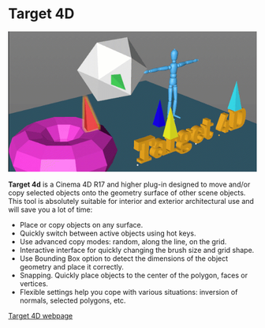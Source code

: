 # Target 4D

![](../.gitbook/assets/mikeudin-target4d-feutures_5.gif)

**Target 4d** is a Cinema 4D R17 and higher plug-in designed to move and/or copy selected objects onto the geometry surface of other scene objects. This tool is absolutely suitable for interior and exterior architectural use and will save you a lot of time:

* Place or copy objects on any surface.
* Quickly switch between active objects using hot keys.
* Use advanced copy modes: random, along the line, on the grid.
* Interactive interface for quickly changing the brush size and grid shape.
* Use Bounding Box option to detect the dimensions of the object geometry and place it correctly.
* Snapping. Quickly place objects to the center of the polygon, faces or vertices.
* Flexible settings help you cope with various situations: inversion of normals, selected polygons, etc.

[Target 4D webpage](http://mikeudin.net/product/target-4d/)  




